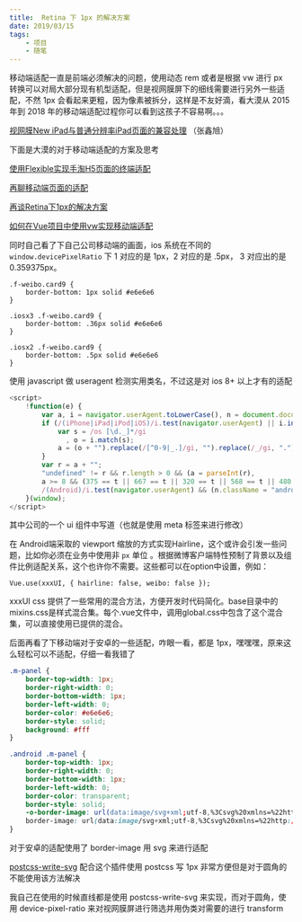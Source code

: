 ```yaml
---
title:  Retina 下 1px 的解决方案
date: 2019/03/15
tags:	
	- 项目
	- 随笔
---
```



移动端适配一直是前端必须解决的问题，使用动态 rem 或者是根据 vw 进行 px 转换可以对局大部分现有机型适配，但是视网膜屏下的细线需要进行另外一些适配，不然 1px 会看起来更粗，因为像素被拆分，这样是不友好滴，看大漠从 2015 年到 2018 年的移动端适配过程你可以看到这孩子不容易啊。。。

<!--more-->

[视网膜New iPad与普通分辨率iPad页面的兼容处理](https://www.zhangxinxu.com/wordpress/2012/10/new-pad-retina-devicepixelratio-css-page/) （张鑫旭）

下面是大漠的对于移动端适配的方案及思考

[使用Flexible实现手淘H5页面的终端适配](https://www.w3cplus.com/mobile/lib-flexible-for-html5-layout.html)

[再聊移动端页面的适配](https://www.w3cplus.com/css/vw-for-layout.html)

 [再谈Retina下1px的解决方案](https://www.w3cplus.com/css/fix-1px-for-retina.html)

[如何在Vue项目中使用vw实现移动端适配](https://www.w3cplus.com/mobile/vw-layout-in-vue.html)

同时自己看了下自己公司移动端的画面，ios  系统在不同的 `window.devicePixelRatio`   下 1 对应的是 1px，2 对应的是 .5px， 3 对应出的是 0.359375px。

```css3
.f-weibo.card9 {
    border-bottom: 1px solid #e6e6e6
}

.iosx3 .f-weibo.card9 {
    border-bottom: .36px solid #e6e6e6
}

.iosx2 .f-weibo.card9 {
    border-bottom: .5px solid #e6e6e6
}
```

使用 javascript  做 useragent 检测实用类名，不过这是对 ios 8+ 以上才有的适配

```js
<script>
    !function(e) {
        var a, i = navigator.userAgent.toLowerCase(), n = document.documentElement, t = parseInt(n.clientWidth);
        if (/(iPhone|iPad|iPod|iOS)/i.test(navigator.userAgent) || i.indexOf("like mac os x") > 0) {
            var s = /os [\d._]*/gi
              , o = i.match(s);
            a = (o + "").replace(/[^0-9|_.]/gi, "").replace(/_/gi, ".")
        }
        var r = a + "";
        "undefined" != r && r.length > 0 && (a = parseInt(r),
        a >= 8 && (375 == t || 667 == t || 320 == t || 568 == t || 480 == t) ? n.className = "iosx2" : (a >= 8 && 414 == t || 736 == t) && (n.className = "iosx3")),
        /(Android)/i.test(navigator.userAgent) && (n.className = "android")
    }(window);
</script>
```

其中公司的一个 ui 组件中写道（也就是使用 meta 标签来进行修改）

在 Android端采取的 viewport 缩放的方式实现Hairline，这个或许会引发一些问题，比如你必须在业务中使用非 `px` 单位 。根据微博客户端特性预制了背景以及组件比例适配关系，这个也许你不需要。这些都可以在option中设置，例如：

```
Vue.use(xxxUI, { hairline: false, weibo: false });
```

xxxUI css 提供了一些常用的混合方法，方便开发时代码简化。base目录中的mixins.css是样式混合集。每个.vue文件中，调用global.css中包含了这个混合集，可以直接使用已提供的混合。

后面再看了下移动端对于安卓的一些适配，咋眼一看，都是 1px，嘿嘿嘿，原来这么轻松可以不适配，仔细一看我错了

```css
.m-panel {
    border-top-width: 1px;
    border-right-width: 0;
    border-bottom-width: 1px;
    border-left-width: 0;
    border-color: #e6e6e6;
    border-style: solid;
    background: #fff
}

.android .m-panel {
    border-top-width: 1px;
    border-right-width: 0;
    border-bottom-width: 1px;
    border-left-width: 0;
    border-color: transparent;
    border-style: solid;
    -o-border-image: url(data:image/svg+xml;utf-8,%3Csvg%20xmlns=%22http://www.w3.org/2000/svg%22%20width=%226%22%20height=%226%22%20viewBox=%220%200%206%206%22%3E%3Cpath%20fill=%22none%22%20stroke=%22silver%22%20stroke-width=%22.5%22%20stroke-miterlimit=%2210%22%20d=%22M.3.3h5.5v5.5H.3z%22/%3E%3C/svg%3E) 2 repeat;
    border-image: url(data:image/svg+xml;utf-8,%3Csvg%20xmlns=%22http://www.w3.org/2000/svg%22%20width=%226%22%20height=%226%22%20viewBox=%220%200%206%206%22%3E%3Cpath%20fill=%22none%22%20stroke=%22silver%22%20stroke-width=%22.5%22%20stroke-miterlimit=%2210%22%20d=%22M.3.3h5.5v5.5H.3z%22/%3E%3C/svg%3E) 2 repeat;
}
```

对于安卓的适配使用了 border-image 用 svg 来进行适配

[postcss-write-svg](https://github.com/jonathantneal/postcss-write-svg) 配合这个插件使用 postcss 写 1px 非常方便但是对于圆角的不能使用该方法解决

我自己在使用的时候直线都是使用 postcss-write-svg  来实现，而对于圆角，使用 device-pixel-ratio 来对视网膜屏进行筛选并用伪类对需要的进行 transform